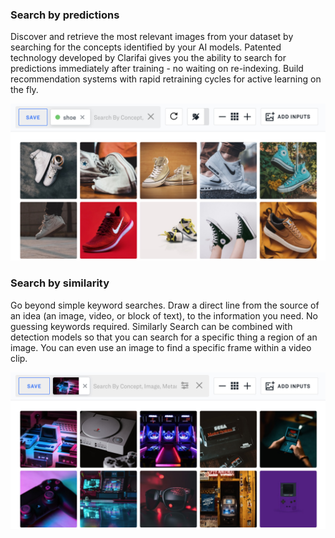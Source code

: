 ### Search by predictions

Discover and retrieve the most relevant images from your dataset by searching for the concepts identified by your AI models. Patented technology developed by Clarifai gives you the ability to search for predictions immediately after training - no waiting on re-indexing. Build recommendation systems with rapid retraining cycles for active learning on the fly.

![image](/images/rank_by_predictions.jpg)

### Search by similarity 

Go beyond simple keyword searches. Draw a direct line from the source of an idea (an image, video, or block of text), to the information you need. No guessing keywords required. Similarly Search can be combined with detection models so that you can search for a specific thing a region of an image. You can even use an image to find a specific frame within a video clip.

![image](/images/Rank_similarity_search.jpg)
